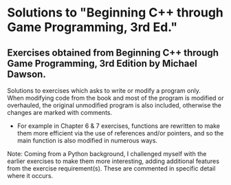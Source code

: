 # Solutions to "Beginning C++ through Game Programming, 3rd Ed."
## Exercises obtained from Beginning C++ through Game Programming, 3rd Edition by Michael Dawson.  
Solutions to exercises which asks to write or modify a program only.  
When modifying code from the book and most of the program is modified or overhauled, the original unmodified program is also included, otherwise the changes are marked with comments.  
- For example in Chapter 6 & 7 exercises, functions are rewritten to make them more efficient via the use of references and/or pointers, and so the main function is also modified in numerous ways.

Note: Coming from a Python background, I challenged myself with the earlier exercises to make them more interesting, adding additional features from the exercise requirement(s). These are commented in specific detail where it occurs.  